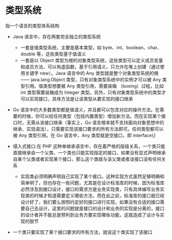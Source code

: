 # 类型系统

指一个语言的类型体系结构

* Java 语言中，存在两套完全独立的类型系统
    - 一套是值类型系统，主要是基本类型，如 byte、int、boolean、char、double 等，这些类型基于值语义
    - 一套是以 Object 类型为根的对象类型系统，这些类型可以定义成员变量和成员方法，可以有虚函数，基于引用语义，只允许在堆上创建（通过使用关键字 new）。Java 语言中的 Any 类型就是整个对象类型系统的根 —— java.lang.Object 类型，只有对象类型系统中的实例才可以被 Any 类型引用。值类型想要被 Any 类型引用，需要装箱 （boxing）过程，比如 int 类型需要装箱成为 Integer 类型。另外，只有对象类型系统中的类型才可以实现接口，具体方法是让该类型从要实现的接口继承
    
* Go 语言中的大多数类型都是值语义，并且都可以包含对应的操作方法。在需要的时候，你可以给任何类型（包括内置类型）增加新方法。而在实现某个接口时，无需从该接口继承（事实上，Go 语言根本就不支持面向对象思想中的继承、实现语法），只需要实现该接口要求的所有方法即可。任何类型都可以被 Any 类型引用。在 Go 语言中，Any 类型就是空接口，即 interface{}


* 侵入式接口:在 PHP 这种单继承语言中，存在着严格的层级关系，一个类只能直接继承自一个父类，一个类也只能实现指定的接口，如果没有显式声明继承自某个父类或者实现某个接口，那么这个类就与该父类或者该接口没有任何关系
    - 实现类必须明确声明自己实现了某个接口。这种实现方式虽然足够明确和简单明了，但也存在一些问题，尤其是在设计标准库的时候，因为标准库必然涉及到接口设计，接口的需求方是业务实现类，只有具体编写业务实现类的时候才知道需要定义哪些方法，而在此之前，标准库的接口就已经设计好了，我们要么按照约定好的接口进行实现，如果没有合适的接口需要自己去设计，这里的问题就是接口的设计和业务的实现是分离的，接口的设计者并不能总是预判到业务方要实现哪些功能，这就造成了设计与实现的脱节
    
* 一个类只要实现了某个接口要求的所有方法，就说这个类实现了该接口